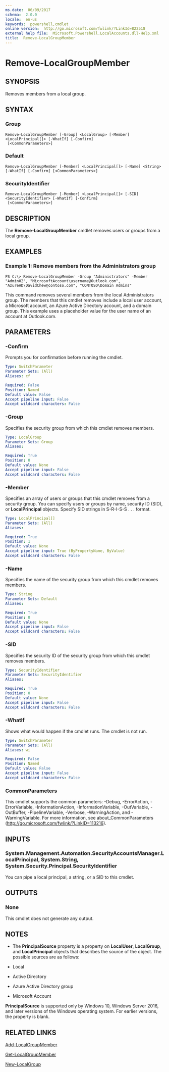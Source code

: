 ```yaml
---
ms.date:  06/09/2017
schema:  2.0.0
locale:  en-us
keywords:  powershell,cmdlet
online version:  http://go.microsoft.com/fwlink/?LinkId=822518
external help file:  Microsoft.Powershell.LocalAccounts.dll-Help.xml
title:  Remove-LocalGroupMember
---
```


# Remove-LocalGroupMember

## SYNOPSIS
Removes members from a local group.

## SYNTAX

### Group
```
Remove-LocalGroupMember [-Group] <LocalGroup> [-Member] <LocalPrincipal[]> [-WhatIf] [-Confirm]
 [<CommonParameters>]
```

### Default
```
Remove-LocalGroupMember [-Member] <LocalPrincipal[]> [-Name] <String> [-WhatIf] [-Confirm] [<CommonParameters>]
```

### SecurityIdentifier
```
Remove-LocalGroupMember [-Member] <LocalPrincipal[]> [-SID] <SecurityIdentifier> [-WhatIf] [-Confirm]
 [<CommonParameters>]
```

## DESCRIPTION
The **Remove-LocalGroupMember** cmdlet removes users or groups from a local group.

## EXAMPLES

### Example 1: Remove members from the Administrators group
```
PS C:\> Remove-LocalGroupMember -Group "Administrators" -Member "Admin02", "MicrosoftAccount\username@Outlook.com", "AzureAD\DavidChew@contoso.com", "CONTOSO\Domain Admins"
```

This command removes several members from the local Administrators group.
The members that this cmdlet removes include a local user account, a Microsoft account, an Azure Active Directory account, and a domain group.
This example uses a placeholder value for the user name of an account at Outlook.com.

## PARAMETERS

### -Confirm
Prompts you for confirmation before running the cmdlet.

```yaml
Type: SwitchParameter
Parameter Sets: (All)
Aliases: cf

Required: False
Position: Named
Default value: False
Accept pipeline input: False
Accept wildcard characters: False
```

### -Group
Specifies the security group from which this cmdlet removes members.

```yaml
Type: LocalGroup
Parameter Sets: Group
Aliases:

Required: True
Position: 0
Default value: None
Accept pipeline input: False
Accept wildcard characters: False
```

### -Member
Specifies an array of users or groups that this cmdlet removes from a security group.
You can specify users or groups by name, security ID (SID), or **LocalPrincipal** objects.
Specify SID strings in S-R-I-S-S .
. .
format.

```yaml
Type: LocalPrincipal[]
Parameter Sets: (All)
Aliases:

Required: True
Position: 1
Default value: None
Accept pipeline input: True (ByPropertyName, ByValue)
Accept wildcard characters: False
```

### -Name
Specifies the name of the security group from which this cmdlet removes members.

```yaml
Type: String
Parameter Sets: Default
Aliases:

Required: True
Position: 0
Default value: None
Accept pipeline input: False
Accept wildcard characters: False
```

### -SID
Specifies the security ID of the security group from which this cmdlet removes members.

```yaml
Type: SecurityIdentifier
Parameter Sets: SecurityIdentifier
Aliases:

Required: True
Position: 0
Default value: None
Accept pipeline input: False
Accept wildcard characters: False
```

### -WhatIf
Shows what would happen if the cmdlet runs.
The cmdlet is not run.

```yaml
Type: SwitchParameter
Parameter Sets: (All)
Aliases: wi

Required: False
Position: Named
Default value: False
Accept pipeline input: False
Accept wildcard characters: False
```

### CommonParameters
This cmdlet supports the common parameters: -Debug, -ErrorAction, -ErrorVariable, -InformationAction, -InformationVariable, -OutVariable, -OutBuffer, -PipelineVariable, -Verbose, -WarningAction, and -WarningVariable. For more information, see about_CommonParameters (http://go.microsoft.com/fwlink/?LinkID=113216).

## INPUTS

### System.Management.Automation.SecurityAccountsManager.LocalPrincipal, System.String, System.Security.Principal.SecurityIdentifier
You can pipe a local principal, a string, or a SID to this cmdlet.

## OUTPUTS

### None
This cmdlet does not generate any output.

## NOTES
* The **PrincipalSource** property is a property on **LocalUser**, **LocalGroup**, and **LocalPrincipal** objects that describes the source of the object. The possible sources are as follows:

* Local
* Active Directory
* Azure Active Directory group
* Microsoft Account

**PrincipalSource** is supported only by Windows 10, Windows Server 2016, and later versions of the Windows operating system. For earlier versions, the property is blank.

## RELATED LINKS

[Add-LocalGroupMember](Add-LocalGroupMember.md)

[Get-LocalGroupMember](Get-LocalGroupMember.md)

[New-LocalGroup](New-LocalGroup.md)